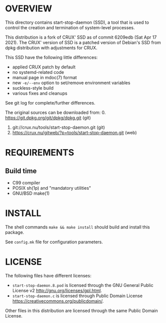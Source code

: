 OVERVIEW
========

This directory contains start-stop-daemon (SSD), a tool that is used to control
the creation and termination of system-level processes.

This distribution is a fork of CRUX' SSD as of commit 6209edb (Sat Apr 17
2021).  The CRUX' version of SSD is a patched version of Debian's SSD from dpkg
distribution with adjustments for CRUX.

This SSD have the following little differences:
* applied CRUX patch by default
* no systemd-related code
* manual page in mdoc(7) format
* new `-e/--env` option to set/remove environment variables
* suckless-style build
* various fixes and cleanups

See git log for complete/further differences.

The original sources can be downloaded from:
0. https://git.dpkg.org/git/dpkg/dpkg.git                (git)
1. git://crux.nu/tools/start-stop-daemon.git             (git)
2. https://crux.nu/gitweb/?p=tools/start-stop-daemon.git (web)


REQUIREMENTS
============

Build time
----------
* C99 compiler
* POSIX sh(1p) and "mandatory utilities"
* GNU/BSD make(1)


INSTALL
=======

The shell commands `make && make install` should build and install this
package.

See `config.mk` file for configuration parameters.


LICENSE
=======

The following files have different licenses:
* `start-stop-daemon.8.pod` is licensed through the GNU General
  Public License v2 <http://gnu.org/licenses/gpl.html>.
* `start-stop-daemon.c` is licensed through Public Domain
  License <https://creativecommons.org/publicdomain/>.

Other files in this distribution are licensed through the same Public Domain
License.

